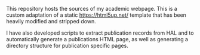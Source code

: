 This repository hosts the sources of my academic webpage. 
This is a custom adaptation of a static https://html5up.net/ template that has been heavily modified and stripped down. 

I have also developed scripts to extract publication records from HAL and to automatically generate a publications HTML page, 
as well as generating a directory structure for publication specific pages. 
